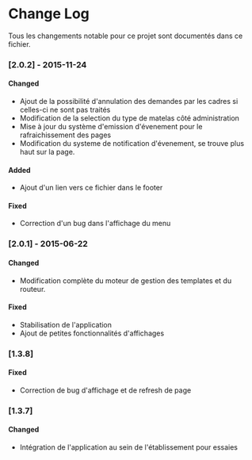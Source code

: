 # Change Log
Tous les changements notable pour ce projet sont documentés dans ce fichier.


### [2.0.2] - 2015-11-24
#### Changed
- Ajout de la possibilité d'annulation des demandes par les cadres si celles-ci ne sont pas traités
- Modification de la selection du type de matelas côté administration
- Mise à jour du système d'emission d'évenement pour le rafraichissement des pages
- Modification du systeme de notification d'évenement, se trouve plus haut sur la page.

#### Added
- Ajout d'un lien vers ce fichier dans le footer

#### Fixed
- Correction d'un bug dans l'affichage du menu

### [2.0.1] - 2015-06-22
#### Changed
- Modification complète du moteur de gestion des templates et du routeur.

#### Fixed
- Stabilisation de l'application
- Ajout de petites fonctionnalités d'affichages


### [1.3.8]
#### Fixed
- Correction de bug d'affichage et de refresh de page


### [1.3.7]
#### Changed
- Intégration de l'application au sein de l'établissement pour essaies